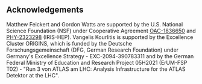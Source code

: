 ## Acknowledgements

Matthew Feickert and Gordon Watts are supported by the U.S. National Science Foundation (NSF) under Cooperative Agreement [OAC-1836650](https://www.nsf.gov/awardsearch/showAward?AWD_ID=1836650) and [PHY-2323298](https://www.nsf.gov/awardsearch/showAward?AWD_ID=2323298) (IRIS-HEP).
Vangelis Kourlitis is supported by the Excellence Cluster ORIGINS, which is funded by the Deutsche Forschungsgemeinschaft (DFG, German Research Foundation) under Germany's Excellence Strategy - EXC-2094-390783311 and by the German Federal Ministry of Education and Research Project 05H2021 (ErUM-FSP T02) - "Run 3 von ATLAS am LHC: Analysis Infrastructure for the ATLAS Detektor at the LHC".
